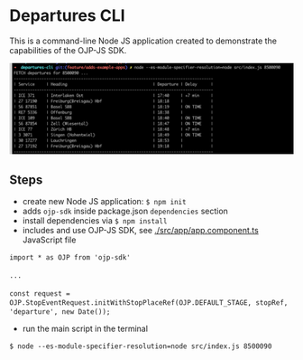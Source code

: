 # Departures CLI

This is a command-line Node JS application created to demonstrate the capabilities of the OJP-JS SDK.

![screenshot departures bern](./img/departures_cli_basel_bad.png)

## Steps

- create new Node JS application: `$ npm init`
- adds `ojp-sdk` inside package.json `dependencies` section
- install dependencies via `$ npm install`
- includes and use OJP-JS SDK, see [./src/app/app.component.ts](./src/index.js) JavaScript file
```
import * as OJP from 'ojp-sdk'

...

const request = OJP.StopEventRequest.initWithStopPlaceRef(OJP.DEFAULT_STAGE, stopRef, 'departure', new Date());
```
- run the main script in the terminal
```
$ node --es-module-specifier-resolution=node src/index.js 8500090
```
